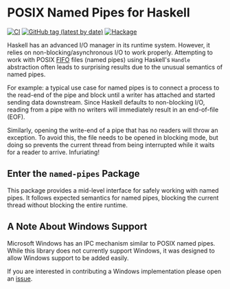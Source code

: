 # POSIX Named Pipes for Haskell

[![CI](https://github.com/pjones/named-pipes/workflows/CI/badge.svg)](https://github.githubassets.com/images/modules/site/features/actions-icon-actions.svg)
[![GitHub tag (latest by date)](https://img.shields.io/github/v/tag/pjones/named-pipes?label=release)](https://github.com/pjones/named-pipes/releases)
[![Hackage](https://img.shields.io/hackage/v/named-pipes)](https://hackage.haskell.org/package/named-pipes)

Haskell has an advanced I/O manager in its runtime system.  However,
it relies on non-blocking/asynchronous I/O to work properly.
Attempting to work with POSIX [FIFO][] files (named pipes) using
Haskell's `Handle` abstraction often leads to surprising results due to the
unusual semantics of named pipes.

For example: a typical use case for named pipes is to connect a
process to the read-end of the pipe and block until a writer has
attached and started sending data downstream.  Since Haskell defaults
to non-blocking I/O, reading from a pipe with no writers will
immediately result in an end-of-file (EOF).

Similarly, opening the write-end of a pipe that has no readers will
throw an exception.  To avoid this, the file needs to be opened in
blocking mode, but doing so prevents the current thread from being
interrupted while it waits for a reader to arrive.  Infuriating!

## Enter the `named-pipes` Package

This package provides a mid-level interface for safely working with
named pipes.  It follows expected semantics for named pipes, blocking
the current thread without blocking the entire runtime.

[fifo]: https://www.man7.org/linux/man-pages/man7/fifo.7.html

## A Note About Windows Support

Microsoft Windows has an IPC mechanism similar to POSIX named pipes.
While this library does not currently support Windows, it was designed
to allow Windows support to be added easily.

If you are interested in contributing a Windows implementation please
open an [issue](https://github.com/pjones/named-pipes/issues).
